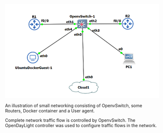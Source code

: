 ![](SDN.png)

An illustration of small networking consisting of OpenvSwitch, some Routers, Docker container and a User agent.

Complete network traffic flow is controlled by OpenvSwitch. The OpenDayLight controller was used to configure traffic flows in the network.
